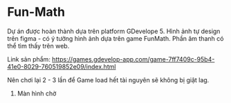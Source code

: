 # Fun-Math
Dự án được hoàn thành dựa trên platform GDevelope 5. Hình ảnh tự design trên figma - có ý tưởng hình ảnh dựa trên game FunMath. Phần âm thanh có thể tìm thấy trên web.

Link sản phẩm: https://games.gdevelop-app.com/game-7ff7409c-95b4-41e0-8029-760519852e09/index.html

Nên chơi lại 2 - 3 lần để Game load hết tài nguyên sẽ không bị giật lag.

1. Màn hình chờ 
